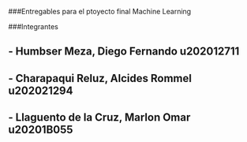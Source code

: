 ###Entregables para el ptoyecto final Machine Learning

###Integrantes
## - Humbser Meza, Diego Fernando		u202012711
## - Charapaqui Reluz, Alcides Rommel		u202021294
## - Llaguento de la Cruz, Marlon Omar		u20201B055


